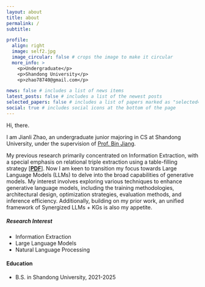 ```yaml
---
layout: about
title: about
permalink: /
subtitle:

profile:
  align: right
  image: self2.jpg
  image_circular: false # crops the image to make it circular
  more_info: >
    <p>Undergraduate</p>
    <p>Shandong University</p>
    <p>zhao78740@gmail.com</p>

news: false # includes a list of news items
latest_posts: false # includes a list of the newest posts
selected_papers: false # includes a list of papers marked as "selected={true}"
social: true # includes social icons at the bottom of the page
---
```


Hi, there.

I am Jianli Zhao, an undergraduate junior majoring in CS at Shandong University, under the supervision of [Prof. Bin Jiang](https://faculty.sdu.edu.cn/jiangbin).

My previous research primarily concentrated on Information Extraction, with a special emphasis on relational triple extraction using a table-filling strategy [[**PDF**](https://openreview.net/pdf?id=nYS35cd54ze)]. Now I am keen to transition my focus towards Large Language Models (LLMs) to delve into the broad capabilities of generative models. My interest involves exploring various techniques to enhance generative language models, including the training methodologies, architectural design, optimization strategies, evaluation methods, and inference efficiency. Additionally, building on my prior work, an unified framework of Synergized LLMs + KGs is also my appetite.

##### Research Interest

- Information Extraction
- Large Language Models
- Natural Language Processing

#### Education

- B.S. in Shandong University, 2021-2025
